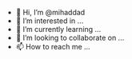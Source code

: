 - 👋 Hi, I’m @mihaddad
- 👀 I’m interested in ...
- 🌱 I’m currently learning ...
- 💞️ I’m looking to collaborate on ...
- 📫 How to reach me ...

<!---
mihaddad/mihaddad is a ✨ special ✨ repository because its `README.md` (this file) appears on your GitHub profile.
You can click the Preview link to take a look at your changes.
--->
